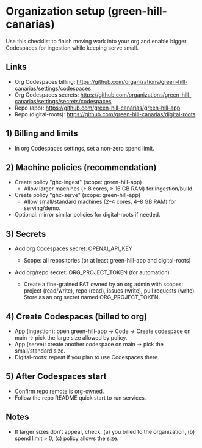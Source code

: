 # Organization setup (green-hill-canarias)

Use this checklist to finish moving work into your org and enable bigger Codespaces for ingestion while keeping serve small.

## Links

- Org Codespaces billing: <https://github.com/organizations/green-hill-canarias/settings/codespaces>
- Org Codespaces secrets: <https://github.com/organizations/green-hill-canarias/settings/secrets/codespaces>
- Repo (app): <https://github.com/green-hill-canarias/green-hill-app>
- Repo (digital-roots): <https://github.com/green-hill-canarias/digital-roots>

## 1) Billing and limits

- In org Codespaces settings, set a non-zero spend limit.

## 2) Machine policies (recommendation)

- Create policy "ghc-ingest" (scope: green-hill-app)
  - Allow larger machines (≥ 8 cores, ≥ 16 GB RAM) for ingestion/build.
- Create policy "ghc-serve" (scope: green-hill-app)
  - Allow small/standard machines (2–4 cores, 4–8 GB RAM) for serving/demo.
- Optional: mirror similar policies for digital-roots if needed.

## 3) Secrets

- Add org Codespaces secret: OPENAI_API_KEY
  - Scope: all repositories (or at least green-hill-app and digital-roots)

- Add org/repo secret: ORG_PROJECT_TOKEN (for automation)
  - Create a fine-grained PAT owned by an org admin with scopes: project (read/write), repo (read), issues (write), pull requests (write). Store as an org secret named ORG_PROJECT_TOKEN.

## 4) Create Codespaces (billed to org)

- App (ingestion): open green-hill-app → Code → Create codespace on main → pick the large size allowed by policy.
- App (serve): create another codespace on main → pick the small/standard size.
- Digital-roots: repeat if you plan to use Codespaces there.

## 5) After Codespaces start

- Confirm repo remote is org-owned.
- Follow the repo README quick start to run services.

## Notes

- If larger sizes don’t appear, check: (a) you billed to the organization, (b) spend limit > 0, (c) policy allows the size.

